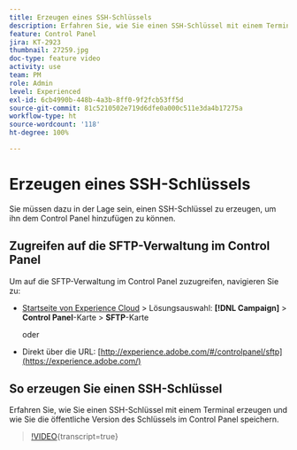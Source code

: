 ```yaml
---
title: Erzeugen eines SSH-Schlüssels
description: Erfahren Sie, wie Sie einen SSH-Schlüssel mit einem Terminal erzeugen und wie Sie die öffentliche Version des Schlüssels im Control Panel speichern.
feature: Control Panel
jira: KT-2923
thumbnail: 27259.jpg
doc-type: feature video
activity: use
team: PM
role: Admin
level: Experienced
exl-id: 6cb4990b-448b-4a3b-8ff0-9f2fcb53ff5d
source-git-commit: 81c5210502e719d6dfe0a000c511e3da4b17275a
workflow-type: ht
source-wordcount: '118'
ht-degree: 100%

---
```


# Erzeugen eines SSH-Schlüssels

Sie müssen dazu in der Lage sein, einen SSH-Schlüssel zu erzeugen, um ihn dem Control Panel hinzufügen zu können.

## Zugreifen auf die SFTP-Verwaltung im Control Panel

Um auf die SFTP-Verwaltung im Control Panel zuzugreifen, navigieren Sie zu:

* [Startseite von Experience Cloud](https://experience.adobe.com/#/home) > Lösungsauswahl: **[!DNL Campaign]** > **Control Panel**-Karte > **SFTP**-Karte

  oder
* Direkt über die URL: [http://experience.adobe.com/#/controlpanel/sftp](https://experience.adobe.com/)

## So erzeugen Sie einen SSH-Schlüssel

Erfahren Sie, wie Sie einen SSH-Schlüssel mit einem Terminal erzeugen und wie Sie die öffentliche Version des Schlüssels im Control Panel speichern.

>[!VIDEO](https://video.tv.adobe.com/v/27259?learn=on){transcript=true}
